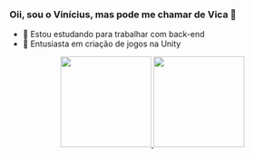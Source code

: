 ### Oii, sou o Vinícius, mas pode me chamar de Vica 👋

- 🔭 Estou estudando para trabalhar com back-end
- 🤔 Entusiasta em criação de jogos na Unity

<div align="center">
  <a href="https://github.com/vicarillous">
  <img height="160em" src="https://github-readme-stats.vercel.app/api?username=vicarillous&show_icons=true&theme=swift&include_all_commits=true&count_private=true"/>
  <img height="160em" src="https://github-readme-stats.vercel.app/api/top-langs/?username=vicarillous&layout=compact&langs_count=7&theme=swift"/>
</div>
